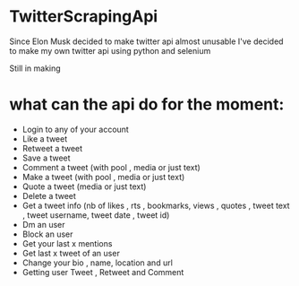 # TwitterScrapingApi

Since Elon Musk decided to make twitter api almost unusable I've decided to make my own twitter api using python and selenium

Still in making

# what can the api do for the moment:

- Login to any of your account
- Like a tweet
- Retweet a tweet
- Save a tweet
- Comment a tweet (with pool , media or just text)
- Make a tweet (with pool , media or just text)
- Quote a tweet (media or just text)
- Delete a tweet
- Get a tweet info (nb of likes , rts , bookmarks, views , quotes , tweet text , tweet username, tweet date , tweet id)
- Dm an user
- Block an user
- Get your last x mentions
- Get last x tweet of an user
- Change your bio , name, location and url
- Getting user Tweet , Retweet and Comment

